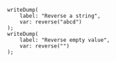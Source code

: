 ```luceescript+trycf
	writeDump(
		label: "Reverse a string",
		var: reverse("abcd")
	);
	writeDump(
		label: "Reverse empty value",
		var: reverse("")
	);
```
